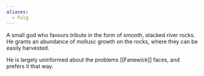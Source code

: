```yaml
---
aliases:
  - Fulg
---
```

A small god who favours tribute in the form of smooth, stacked river rocks. He grants an abundance of mollusc growth on the rocks, where they can be easily harvested. 

He is largely uninformed about the problems [[Fanewick]] faces, and prefers it that way.
